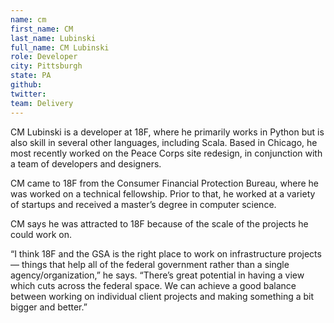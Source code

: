 ```yaml
---
name: cm
first_name: CM
last_name: Lubinski
full_name: CM Lubinski
role: Developer
city: Pittsburgh
state: PA
github:
twitter:
team: Delivery
---
```


CM Lubinski is a developer at 18F, where he primarily works in Python but is also skill in several other languages, including Scala. Based in Chicago, he most recently worked on the Peace Corps site redesign, in conjunction with a team of developers and designers.

CM came to 18F from the Consumer Financial Protection Bureau, where he was worked on a technical fellowship. Prior to that, he worked at a variety of startups and received a master’s degree in computer science. 

CM says he was attracted to 18F because of the scale of the projects he could work on. 

“I think 18F and the GSA is the right place to work on infrastructure projects — things that help all of the federal government rather than a single agency/organization,” he says. “There’s great potential in having a view which cuts across the federal space. We can achieve a good balance between working on individual client projects and making something a bit bigger and better.”
